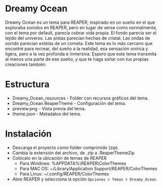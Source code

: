 # Dreamy Ocean

Dreamy Ocean es un tema para REAPER, inspirado en un sueño en el que
exploraba sonidos en REAPER, pero en lugar de verse como
normalmente, con el tema por default, parecía cobrar vida propia. El
fondo parecía ser el tejido del universo. Las pistas parecían hechas
de cristal. Las ondas de sonido parecían estelas de un cometa. Este
tema es lo más cercano que encontré para recrear, del sueño a la
realidad, esa sensación onírica y ligera, pero a la vez profunda e
inmersiva. Espero que este tema transmita al menos una parte de ese
sueño, y que te haga soñar con tus propias creaciones también.

# Estructura

- Dreamy_Ocean_resources - Folder con recursos gráficos del tema.
- Dreamy_Ocean.ReaperTheme - Configuración del tema.
- preview.png - Vista previa del tema.
- theme.json - Metadatos del tema.

# Instalación

- Descarga el proyecto como folder comprimido (zip).
- Cambia la extensión del archivo, de .zip a .ReaperThemeZip
- Colócalo en la ubicación de temas de REAPER
  - Para Windows: %APPDATA%\REAPER\ColorThemes
  - Para MAC OS: ~/Library/Application Support/REAPER/ColorThemes
  - Para Linux: ~/.config/REAPER/ColorThemes
- Abre REAPER y selecciona la opción `Opciones > Temas > Dreamy_Ocean`
